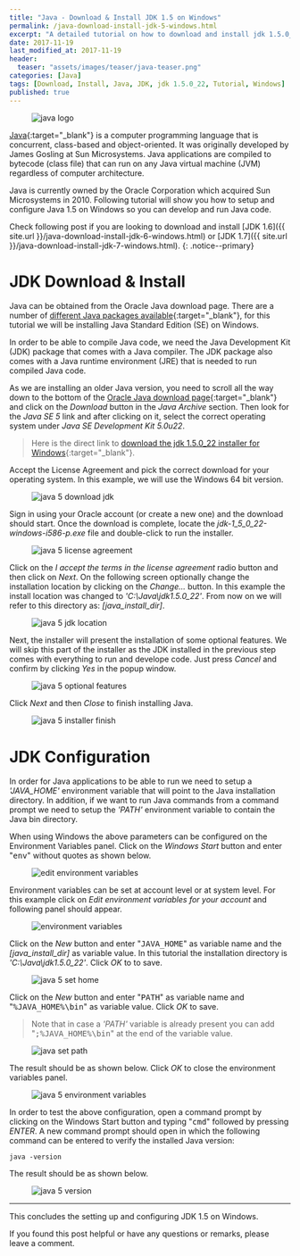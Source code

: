 ```yaml
---
title: "Java - Download & Install JDK 1.5 on Windows"
permalink: /java-download-install-jdk-5-windows.html
excerpt: "A detailed tutorial on how to download and install jdk 1.5.0_22 on Windows."
date: 2017-11-19
last_modified_at: 2017-11-19
header:
  teaser: "assets/images/teaser/java-teaser.png"
categories: [Java]
tags: [Download, Install, Java, JDK, jdk 1.5.0_22, Tutorial, Windows]
published: true
---
```


<figure>
    <img src="{{ site.url }}/assets/images/logo/java-logo.png" alt="java logo" class="logo">
</figure>

[Java](https://www.java.com/en/){:target="_blank"} is a computer programming language that is concurrent, class-based and object-oriented. It was originally developed by James Gosling at Sun Microsystems. Java applications are compiled to bytecode (class file) that can run on any Java virtual machine (JVM) regardless of computer architecture.

Java is currently owned by the Oracle Corporation which acquired Sun Microsystems in 2010. Following tutorial will show you how to setup and configure Java 1.5 on Windows so you can develop and run Java code.

Check following post if you are looking to download and install [JDK 1.6]({{ site.url }}/java-download-install-jdk-6-windows.html) or [JDK 1.7]({{ site.url }}/java-download-install-jdk-7-windows.html).
{: .notice--primary}

# JDK Download & Install

Java can be obtained from the Oracle Java download page. There are a number of [different Java packages available](https://docs.oracle.com/javaee/6/firstcup/doc/gkhoy.html){:target="_blank"}, for this tutorial we will be installing Java Standard Edition (SE) on Windows.

In order to be able to compile Java code, we need the Java Development Kit (JDK) package that comes with a Java compiler. The JDK package also comes with a Java runtime environment (JRE) that is needed to run compiled Java code.

As we are installing an older Java version, you need to scroll all the way down to the bottom of the [Oracle Java download page](http://www.oracle.com/technetwork/java/javase/downloads/index.html){:target="_blank"} and click on the <var>Download</var> button in the <var>Java Archive</var> section. Then look for the <var>Java SE 5</var> link and after clicking on it, select the correct operating system under <var>Java SE Development Kit 5.0u22</var>.

> Here is the direct link to [download the jdk 1.5.0_22 installer for Windows](http://www.oracle.com/technetwork/java/javasebusiness/downloads/java-archive-downloads-javase5-419410.html){:target="_blank"}.

Accept the License Agreement and pick the correct download for your operating system. In this example, we will use the Windows 64 bit version.

<figure>
    <img src="{{ site.url }}/assets/images/posts/java/java-5-download-jdk.png" alt="java 5 download jdk">
</figure>

Sign in using your Oracle account (or create a new one) and the download should start. Once the download is complete, locate the <var>jdk-1_5_0_22-windows-i586-p.exe</var> file and double-click to run the installer.

<figure>
    <img src="{{ site.url }}/assets/images/posts/java/java-5-license-agreement.png" alt="java 5 license agreement">
</figure>

Click on the <var>I accept the terms in the license agreement</var> radio button and then click on <var>Next</var>. On the following screen optionally change the installation location by clicking on the <var>Change...</var> button. In this example the install location was changed to <var>'C:\Java\jdk1.5.0_22'</var>. From now on we will refer to this directory as: <var>[java_install_dir]</var>.

<figure>
    <img src="{{ site.url }}/assets/images/posts/java/java-5-jdk-location.png" alt="java 5 jdk location">
</figure>

Next, the installer will present the installation of some optional features. We will skip this part of the installer as the JDK installed in the previous step comes with everything to run and develope code. Just press <var>Cancel</var> and confirm by clicking <var>Yes</var> in the popup window.

<figure>
    <img src="{{ site.url }}/assets/images/posts/java/java-5-optional-features.png" alt="java 5 optional features">
</figure>

Click <var>Next</var> and then <var>Close</var> to finish installing Java.

<figure>
    <img src="{{ site.url }}/assets/images/posts/java/java-5-installer-finish.png" alt="java 5 installer finish">
</figure>

# JDK Configuration

In order for Java applications to be able to run we need to setup a <var>'JAVA_HOME'</var> environment variable that will point to the Java installation directory. In addition, if we want to run Java commands from a command prompt we need to setup the <var>'PATH'</var> environment variable to contain the Java bin directory.

When using Windows the above parameters can be configured on the Environment Variables panel. Click on the <var>Windows Start</var> button and enter "<kbd>env</kbd>" without quotes as shown below.

<figure>
    <img src="{{ site.url }}/assets/images/posts/java/edit-environment-variables.png" alt="edit environment variables">
</figure>

Environment variables can be set at account level or at system level. For this example click on <var>Edit environment variables for your account</var> and following panel should appear.

<figure>
    <img src="{{ site.url }}/assets/images/posts/java/environment-variables.png" alt="environment variables">
</figure>

Click on the <var>New</var> button and enter "<kbd>JAVA_HOME</kbd>" as variable name and the <var>[java_install_dir]</var> as variable value. In this tutorial the installation directory is <var>'C:\Java\jdk1.5.0_22'</var>. Click <var>OK</var> to to save.

<figure>
    <img src="{{ site.url }}/assets/images/posts/java/java-5-set-home.png" alt="java 5 set home">
</figure>

Click on the <var>New</var> button and enter "<kbd>PATH</kbd>" as variable name and "<kbd>%JAVA_HOME%\bin</kbd>" as variable value. Click <var>OK</var> to save.

> Note that in case a <var>'PATH'</var> variable is already present you can add "<kbd>;%JAVA_HOME%\bin</kbd>" at the end of the variable value.

<figure>
    <img src="{{ site.url }}/assets/images/posts/java/java-set-path.png" alt="java set path">
</figure>

The result should be as shown below. Click <var>OK</var> to close the environment variables panel.

<figure>
    <img src="{{ site.url }}/assets/images/posts/java/java-5-environment-variables.png" alt="java 5 environment variables">
</figure>

In order to test the above configuration, open a command prompt by clicking on the Windows Start button and typing "<kbd>cmd</kbd>" followed by pressing <var>ENTER</var>. A new command prompt should open in which the following command can be entered to verify the installed Java version:

``` plaintext
java -version
```

The result should be as shown below.

<figure>
    <img src="{{ site.url }}/assets/images/posts/java/java-5-version.png" alt="java 5 version">
</figure>

---

This concludes the setting up and configuring JDK 1.5 on Windows.

If you found this post helpful or have any questions or remarks, please leave a comment.
